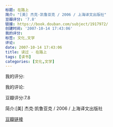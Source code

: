 ```yaml
---
标题: 在路上
简介: "[美] 杰克·凯鲁亚克 / 2006 / 上海译文出版社"
豆瓣评分: '7.8'
链接: https://book.douban.com/subject/1917972/
创建时间: '2007-10-14 17:43:06'
我的评分:
标签: 文化,文学
评论:
date: 2007-10-14 17:43:06
title: 读过 - 在路上
tags: [读书]
categories: [文化,文学]
---
```


我的评分:

我的评论:

豆瓣评分:7.8

简介:[美] 杰克·凯鲁亚克 / 2006 / 上海译文出版社

[豆瓣链接](https://book.douban.com/subject/1917972/)

